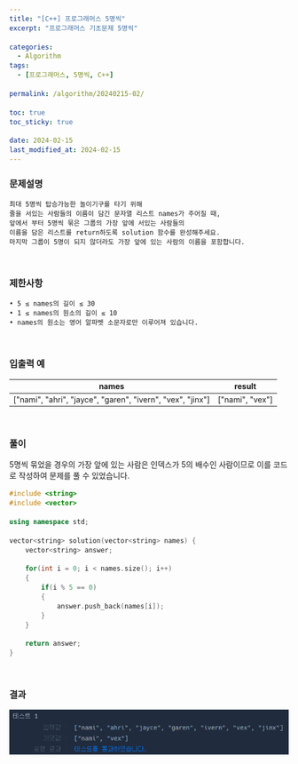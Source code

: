 ```yaml
---
title: "[C++] 프로그래머스 5명씩"
excerpt: "프로그래머스 기초문제 5명씩"

categories:
  - Algorithm
tags:
  - [프로그래머스, 5명씩, C++]

permalink: /algorithm/20240215-02/

toc: true
toc_sticky: true

date: 2024-02-15
last_modified_at: 2024-02-15
---
```


### 문제설명

    최대 5명씩 탑승가능한 놀이기구를 타기 위해
    줄을 서있는 사람들의 이름이 담긴 문자열 리스트 names가 주어질 때,
    앞에서 부터 5명씩 묶은 그룹의 가장 앞에 서있는 사람들의
    이름을 담은 리스트를 return하도록 solution 함수를 완성해주세요.
    마지막 그룹이 5명이 되지 않더라도 가장 앞에 있는 사람의 이름을 포함합니다.

<br/>

### 제한사항

    • 5 ≤ names의 길이 ≤ 30
    • 1 ≤ names의 원소의 길이 ≤ 10
    • names의 원소는 영어 알파벳 소문자로만 이루어져 있습니다.

<br/>

### 입출력 예

|names|result|
|---|---|
|["nami", "ahri", "jayce", "garen", "ivern", "vex", "jinx"]|["nami", "vex"]|

<br/>

### 풀이

5명씩 묶었을 경우의 가장 앞에 있는 사람은 인덱스가 5의 배수인 사람이므로 이를 코드로 작성하여 문제를 풀 수 있었습니다.

```cpp
#include <string>
#include <vector>

using namespace std;

vector<string> solution(vector<string> names) {
    vector<string> answer;
    
    for(int i = 0; i < names.size(); i++)
    {
        if(i % 5 == 0)
        {
            answer.push_back(names[i]);
        }
    }
    
    return answer;
}
```

<br/>

### 결과
![코드 실행결과](/assets/images/posts_img/20240215-02/001.png "코드 실행결과")

<script async src="https://pagead2.googlesyndication.com/pagead/js/adsbygoogle.js?client=ca-pub-9590884639502637"
     crossorigin="anonymous"></script>
<!-- devlogbase_01 -->
<ins class="adsbygoogle"
     style="display:block"
     data-ad-client="ca-pub-9590884639502637"
     data-ad-slot="4742297382"
     data-ad-format="auto"
     data-full-width-responsive="true"></ins>
<script>
     (adsbygoogle = window.adsbygoogle || []).push({});
</script>
